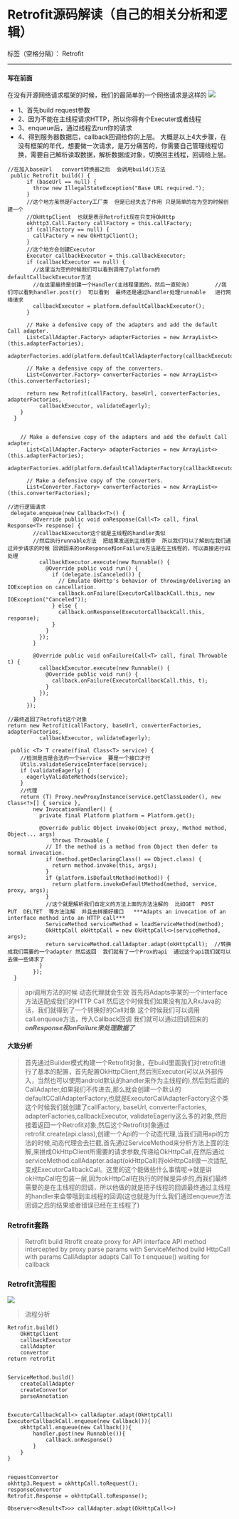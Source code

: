 ﻿# Retrofit源码解读（自己的相关分析和逻辑）

标签（空格分隔）： Retrofit

---
#### 写在前面
在没有开源网络请求框架的时候，我们的最简单的一个网络请求是这样的
![](http://ww1.sinaimg.cn/large/006jcGvzgy1fdfdpmbttdj30ny0gq0sw)

* 1、首先build request参数
* 2、因为不能在主线程请求HTTP，所以你得有个Executer或者线程
* 3、enqueue后，通过线程去run你的请求
* 4、得到服务器数据后，callback回调给你的上层。
大概是以上4大步骤，在没有框架的年代，想要做一次请求，是万分痛苦的，你需要自己管理线程切换，需要自己解析读取数据，解析数据成对象，切换回主线程，回调给上层。

```
//在加入baseUrl   convert转换器之后  会调用build()方法
 public Retrofit build() {
      if (baseUrl == null) {
        throw new IllegalStateException("Base URL required.");
      }
      //这个地方虽然是Factory工厂类  但是已经失去了作用 只是简单的在为空的时候创建一个
      //OkHttpClient  也就是表示Retrofit现在只支持OkHttp
      okhttp3.Call.Factory callFactory = this.callFactory;
      if (callFactory == null) {
        callFactory = new OkHttpClient();
      }
      //这个地方会创建Executor  
      Executor callbackExecutor = this.callbackExecutor;
      if (callbackExecutor == null) {
        //这里当为空的时候我们可以看到调用了platform的defaultCallbackExecutor方法
        //在这里最终是创建一个Handler(主线程里面的，然后一直轮询)        //我们可以看到handler.post(r)  可以看到  最终还是通过handler处理runnable   进行网络请求
        callbackExecutor = platform.defaultCallbackExecutor();
      }

      // Make a defensive copy of the adapters and add the default Call adapter.
      List<CallAdapter.Factory> adapterFactories = new ArrayList<>(this.adapterFactories);
      adapterFactories.add(platform.defaultCallAdapterFactory(callbackExecutor));

      // Make a defensive copy of the converters.
      List<Converter.Factory> converterFactories = new ArrayList<>(this.converterFactories);

      return new Retrofit(callFactory, baseUrl, converterFactories, adapterFactories,
          callbackExecutor, validateEagerly);
    }
  }
  
  
    // Make a defensive copy of the adapters and add the default Call adapter.
      List<CallAdapter.Factory> adapterFactories = new ArrayList<>(this.adapterFactories);
      adapterFactories.add(platform.defaultCallAdapterFactory(callbackExecutor));

      // Make a defensive copy of the converters.
      List<Converter.Factory> converterFactories = new ArrayList<>(this.converterFactories);

```

```
//进行逻辑请求
 delegate.enqueue(new Callback<T>() {
        @Override public void onResponse(Call<T> call, final Response<T> response) {
        //callbackExecutor这个就是主线程的handler类似
        //然后执行runnable方法  把结果发送到主线程中  所以我们可以了解到在我们通过异步请求的时候 回调回来的onResponse和onFailure方法是在主线程的，可以直接进行UI处理
          callbackExecutor.execute(new Runnable() {
            @Override public void run() {
              if (delegate.isCanceled()) {
                // Emulate OkHttp's behavior of throwing/delivering an IOException on cancellation.
                callback.onFailure(ExecutorCallbackCall.this, new IOException("Canceled"));
              } else {
                callback.onResponse(ExecutorCallbackCall.this, response);
              }
            }
          });
        }

        @Override public void onFailure(Call<T> call, final Throwable t) {
          callbackExecutor.execute(new Runnable() {
            @Override public void run() {
              callback.onFailure(ExecutorCallbackCall.this, t);
            }
          });
        }
      });
```
```
//最终返回了Retrofit这个对象
return new Retrofit(callFactory, baseUrl, converterFactories, adapterFactories,
          callbackExecutor, validateEagerly);
```

```
 public <T> T create(final Class<T> service) {
    //检测是否是合法的一个service  要是一个接口才行
    Utils.validateServiceInterface(service);
    if (validateEagerly) {
      eagerlyValidateMethods(service);
    }
    //代理
    return (T) Proxy.newProxyInstance(service.getClassLoader(), new Class<?>[] { service },
        new InvocationHandler() {
          private final Platform platform = Platform.get();

          @Override public Object invoke(Object proxy, Method method, Object... args)
              throws Throwable {
            // If the method is a method from Object then defer to normal invocation.
            if (method.getDeclaringClass() == Object.class) {
              return method.invoke(this, args);
            }
            if (platform.isDefaultMethod(method)) {
              return platform.invokeDefaultMethod(method, service, proxy, args);
            }
            //这个就是解析我们自定义的方法上面的方法注解的  比如GET  POST   PUT  DELTET  等方法注解  并且去拼接好接口   ***Adapts an invocation of an interface method into an HTTP call***
            ServiceMethod serviceMethod = loadServiceMethod(method);
            OkHttpCall okHttpCall = new OkHttpCall<>(serviceMethod, args);
            return serviceMethod.callAdapter.adapt(okHttpCall);  //转换成我们需要的一个adapter 然后返回  我们就有了一个Prox的api  通过这个api我们就可以去做一些请求了
          }
        });
  }

```

>api调用方法的时候   动态代理就会生效    首先将Adapts李某的一个interface方法适配成我们的HTTP Call
然后这个时候我们如果没有加入RxJava的话，我们就得到了一个转换好的Call对象  这个时候我们可以调用call.enqueue方法，传入Callback回调  我们就可以通过回调回来的***onResponse和onFailure来处理数据了***


#### 大致分析
>首先通过Builder模式构建一个Retrofit对象，在build里面我们对retrofit进行了基本的配置，首先配置OkHttpClient,然后🈶Executor(可以从外部传入，当然也可以使用android默认的handler来作为主线程的),然后到后面的CallAdapter,如果我们不传进去,那么就会创建一个默认的defaultCCallAdapterFactory,也就是ExecutorCallAdapterFactory这个类  这个时候我们就创建了callFactory, baseUrl, converterFactories, adapterFactories,callbackExecutor, validateEagerly这么多的对象,然后接着返回一个Retrofit对象,然后这个Retrofit对象通过retrofit.create(api.class),创建一个Api的一个动态代理,当我们调用api的方法的时候,动态代理会去拦截,首先通过ServiceMethod来分析方法上面的注解,来拼成OkHttpClient所需要的请求参数,传递给OkHttpCall,在然后通过serviceMethod.callAdapter.adapt(okHttpCall)将okHttpCall做一次适配,变成ExecutorCallbackCall。这里的这个能做些什么事情呢->就是讲okHttpCall在包装一层,因为okHttpCall在执行的时候是异步的,而我们最终需要的是在主线程的回调，所以他做的就是把子线程的回调最终通过主线程的handler来会带哦到主线程的回调(这也就是为什么我们通过enqueue方法回调之后的结果或者错误已经在主线程了)

### Retrofit套路
>Retrofit  build
Rtrofit create proxy for API interface
API method intercepted by proxy
parse params with ServiceMethod
build HttpCall with params
CallAdapter adapts Call To t
enqueue() waiting for callback

### Retrofit流程图
![](http://ww1.sinaimg.cn/large/006jcGvzgy1fdfbarpqs8j30or0negny)

>流程分析
```
Retrofit.build()
    OkHttpClient
    callbackExecutor
    callAdapter
    convertor
return retrofit


ServiceMethod.build()
    createCallAdapter
    createConvertor
    parseAnnotation
    
    
ExecutorCallbackCall<> callAdapter.adapt(OkHttpCall)
ExecutorCallbackCall.enqueue(new Callback()){
    okhttpCall.enqueue(new Callback()){
        handler.post(new Runnable()){
            callback.onResponse()
        }
    }
}


requestConvertor
okhttp3.Request = okhttpCall.toRequest();
responseConvertor
Retrofit.Response = okhttpCall.toResponse();

Observer<<Result<T>>> callAdapter.adapt(OkHttpCall<>)

```


  [1]: %E6%AD%A4%E5%A4%84%E8%BE%93%E5%85%A5%E9%93%BE%E6%8E%A5%E7%9A%84%E6%8F%8F%E8%BF%B0